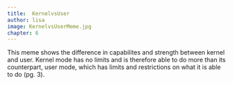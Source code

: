 ```yaml
---
title:  KernelvsUser
author: lisa
image: KernelvsUserMeme.jpg
chapter: 6
---
```

This meme shows the difference in capabilites and strength between kernel and user. Kernel mode has no limits and is therefore able to do more than its counterpart, user mode, which has limits and restrictions on what it is able to do (pg. 3).
